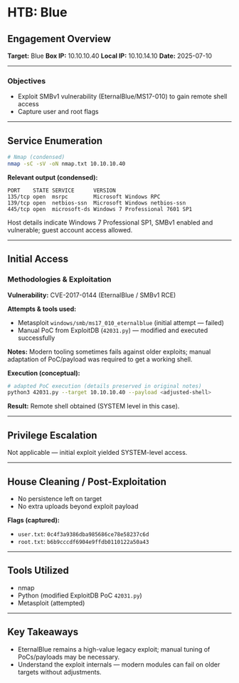 # HTB: Blue

## Engagement Overview
**Target:** Blue
**Box IP:** 10.10.10.40
**Local IP:** 10.10.14.10
**Date:** 2025-07-10

---

### Objectives
- Exploit SMBv1 vulnerability (EternalBlue/MS17-010) to gain remote shell access
- Capture user and root flags

---

## Service Enumeration

```bash
# Nmap (condensed)
nmap -sC -sV -oN nmap.txt 10.10.10.40
```

**Relevant output (condensed):**
```
PORT    STATE SERVICE      VERSION
135/tcp open  msrpc        Microsoft Windows RPC
139/tcp open  netbios-ssn  Microsoft Windows netbios-ssn
445/tcp open  microsoft-ds Windows 7 Professional 7601 SP1
```

Host details indicate Windows 7 Professional SP1, SMBv1 enabled and vulnerable; guest account access allowed.

---

## Initial Access

### Methodologies & Exploitation
**Vulnerability:** CVE-2017-0144 (EternalBlue / SMBv1 RCE)

**Attempts & tools used:**
- Metasploit `windows/smb/ms17_010_eternalblue` (initial attempt — failed)
- Manual PoC from ExploitDB (`42031.py`) — modified and executed successfully

**Notes:** Modern tooling sometimes fails against older exploits; manual adaptation of PoC/payload was required to get a working shell.

**Execution (conceptual):**
```bash
# adapted PoC execution (details preserved in original notes)
python3 42031.py --target 10.10.10.40 --payload <adjusted-shell>
```

**Result:** Remote shell obtained (SYSTEM level in this case).

---

## Privilege Escalation

Not applicable — initial exploit yielded SYSTEM-level access.

---

## House Cleaning / Post-Exploitation

- No persistence left on target
- No extra uploads beyond exploit payload

**Flags (captured):**
- `user.txt`: `0c4f3a9386dba985686ce78e58237c6d`
- `root.txt`: `b6b9cccdf6904e9ffdb0110122a50a43`

---

## Tools Utilized
- nmap
- Python (modified ExploitDB PoC `42031.py`)
- Metasploit (attempted)

---

## Key Takeaways
- EternalBlue remains a high-value legacy exploit; manual tuning of PoCs/payloads may be necessary.
- Understand the exploit internals — modern modules can fail on older targets without adjustments.
